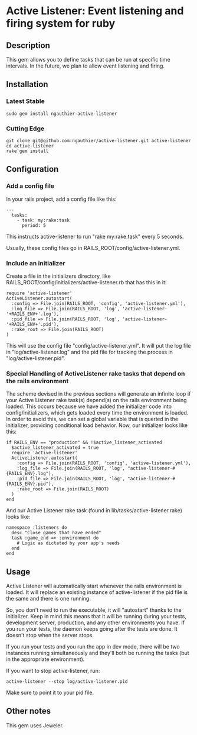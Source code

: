 # Active Listener: Event listening and firing system for ruby

## Description
This gem allows you to define tasks that can be run at specific time intervals. In the future, we plan to allow event listening and firing.

## Installation

### Latest Stable

    sudo gem install ngauthier-active-listener

### Cutting Edge

    git clone git@github.com:ngauthier/active-listener.git active-listener
    cd active-listener
    rake gem install

## Configuration

### Add a config file
In your rails project, add a config file like this:


    ---
      tasks:
        - task: my:rake:task
          period: 5


This instructs active-listener to run "rake my:rake:task" every 5 seconds.

Usually, these config files go in RAILS_ROOT/config/active-listener.yml.

### Include an initializer
Create a file in the initializers directory, like RAILS_ROOT/config/initializers/active-listener.rb that has this in it:

    require 'active-listener'
    ActiveListener.autostart(
      :config => File.join(RAILS_ROOT, 'config', 'active-listener.yml'),
      :log_file => File.join(RAILS_ROOT, 'log', 'active-listener-'+RAILS_ENV+'.log'),
      :pid_file => File.join(RAILS_ROOT, 'log', 'active-listener-'+RAILS_ENV+'.pid'),
      :rake_root => File.join(RAILS_ROOT)
    )

This will use the config file "config/active-listener.yml". It will put the log file in "log/active-listener.log" and the pid file for tracking the process in "log/active-listener.pid".

### Special Handling of ActiveListener rake tasks that depend on the rails environment
The scheme devised in the previous sections will generate an infinite loop if your Active Listener rake task(s) depend(s) on the rails environment being loaded.  This occurs because we have added the initializer code into config/initializers, which gets loaded every time the environment is loaded.  In order to avoid this, we can set a global variable that is queried in the initializer, providing conditional load behavior.  Now, our initializer looks like this:

    if RAILS_ENV == "production" && !$active_listener_activated
      $active_listener_activated = true
      require 'active-listener'
      ActiveListener.autostart(
        :config => File.join(RAILS_ROOT, 'config', 'active-listener.yml'),
        :log_file => File.join(RAILS_ROOT, 'log', "active-listener-#{RAILS_ENV}.log"),
        :pid_file => File.join(RAILS_ROOT, 'log', "active-listener-#{RAILS_ENV}.pid"),
        :rake_root => File.join(RAILS_ROOT)
      )
    end    
    
And our Active Listener rake task (found in lib/tasks/active-listener.rake) looks like:

    namespace :listeners do
      desc "Close games that have ended"
      task :game_end => :environment do
        # Logic as dictated by your app's needs
      end
    end

## Usage

Active Listener will automatically start whenever the rails environment is loaded. It will replace an existing instance of active-listener if the pid file is the same and there is one running.

So, you don't need to run the executable, it will "autostart" thanks to the initializer. Keep in mind this means that it will be running during your tests, development server, production, and any other environments you have. If you run your tests, the daemon keeps going after the tests are done. It doesn't stop when the server stops.

If you run your tests and you run the app in dev mode, there will be two instances running simultaneously and they'll both be running the tasks (but in the appropriate environment).

If you want to stop active-listener, run:

    active-listener --stop log/active-listener.pid

Make sure to point it to your pid file.


## Other notes
This gem uses Jeweler.

